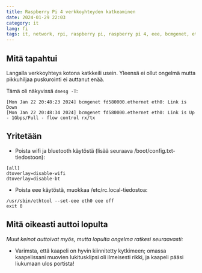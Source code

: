 ```yaml
---
title: Raspberry Pi 4 verkkoyhteyden katkeaminen
date: 2024-01-29 22:03
category: it
lang: fi
tags: it, network, rpi, raspberry pi, raspberry pi 4, eee, bcmgenet, eth0
---
```


## Mitä tapahtui

Langalla verkkoyhteys kotona katkkeili usein. Yleensä ei ollut ongelmä mutta pikkuhiljaa puskurointi ei auttanut enää.

Tämä oli näkyvissä `dmesg -T`:

```
[Mon Jan 22 20:48:23 2024] bcmgenet fd580000.ethernet eth0: Link is Down
[Mon Jan 22 20:48:34 2024] bcmgenet fd580000.ethernet eth0: Link is Up - 1Gbps/Full - flow control rx/tx
```

## Yritetään

 - Poista wifi ja bluetooth käytöstä (lisää seuraava /boot/config.txt-tiedostoon):

```
[all]
dtoverlay=disable-wifi
dtoverlay=disable-bt
```
 - Poista eee käytöstä, muokkaa /etc/rc.local-tiedostoa:

```
/usr/sbin/ethtool --set-eee eth0 eee off
exit 0
```

## Mitä oikeasti auttoi lopulta

_Muut keinot auttoivat myös, mutta lopulta ongelma ratkesi seuraavasti:_

 - Varimsta, että kaapeli on hyvin kiinnitetty kytkimeen; omassa kaapelissani muovien lukitusklipsi oli ilmeisesti rikki, ja kaapeli pääsi liukumaan ulos portista!

